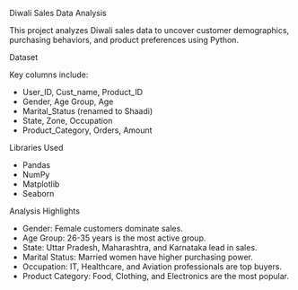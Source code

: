 

Diwali Sales Data Analysis

This project analyzes Diwali sales data to uncover customer demographics, purchasing behaviors, and product preferences using Python.

 Dataset

Key columns include:
- User_ID, Cust_name, Product_ID
- Gender, Age Group, Age
- Marital_Status (renamed to Shaadi)
- State, Zone, Occupation
- Product_Category, Orders, Amount

 Libraries Used

- Pandas
- NumPy
- Matplotlib
- Seaborn

Analysis Highlights

- Gender: Female customers dominate sales.
- Age Group: 26-35 years is the most active group.
- State: Uttar Pradesh, Maharashtra, and Karnataka lead in sales.
- Marital Status: Married women have higher purchasing power.
- Occupation: IT, Healthcare, and Aviation professionals are top buyers.
- Product Category: Food, Clothing, and Electronics are the most popular.


